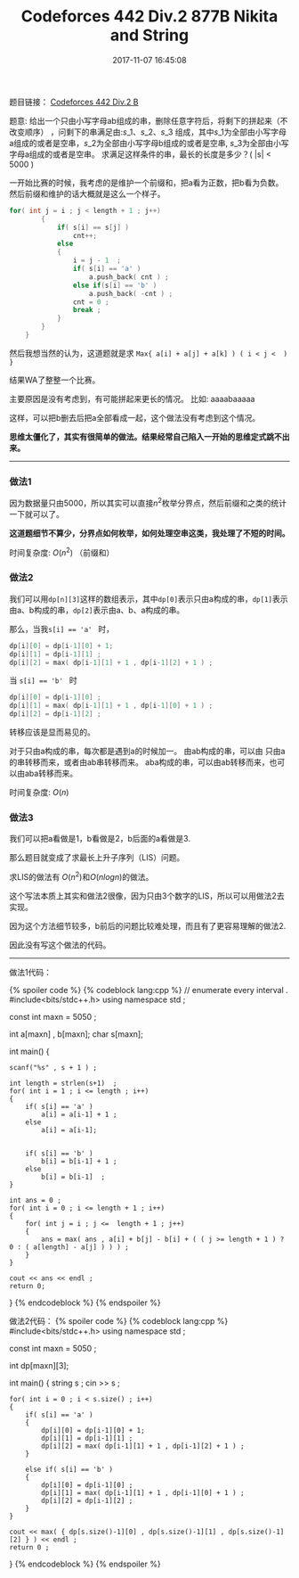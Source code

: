 ﻿---
title: Codeforces 442 Div.2 877B Nikita and String
date: 2017-11-07 16:45:08
categories: ACM
mathjax: true
tags:
- codeforces
- DP
- 枚举
---


题目链接： [Codeforces 442 Div.2 B](http://codeforces.com/contest/877/problem/B)

题意: 给出一个只由小写字母ab组成的串，删除任意字符后，将剩下的拼起来（不改变顺序） ，问剩下的串满足由:$s\_{1}$、$s\_{2}$、$s\_{3}$ 组成，其中$s\_{1}$为全部由小写字母a组成的或者是空串，$s\_{2}$为全部由小写字母b组成的或者是空串,
$s\_{3}$为全部由小写字母a组成的或者是空串。
求满足这样条件的串，最长的长度是多少？( |s| &lt;  5000  ) 


一开始比赛的时候，我考虑的是维护一个前缀和，把a看为正数，把b看为负数。
然后前缀和维护的话大概就是这么一个样子。
```c++
for( int j = i ; j < length + 1 ; j++)
		{
			if( s[i] == s[j] )
				cnt++;
			else
			{
				i = j - 1  ;
				if( s[i] == 'a' )
					a.push_back( cnt ) ;
				else if(s[i] == 'b' )
					a.push_back( -cnt ) ;
				cnt = 0 ;	
				break ;
			}
		}
	}
```

然后我想当然的认为，这道题就是求
`Max{ a[i] + a[j] + a[k] ) ( i < j <  ) } `

结果WA了整整一个比赛。

主要原因是没有考虑到，有可能拼起来更长的情况。
比如:
aaaabaaaaa

这样，可以把b删去后把a全部看成一起，这个做法没有考虑到这个情况。


**思维太僵化了，其实有很简单的做法。结果经常自己陷入一开始的思维定式跳不出来。** 

-----


###  做法1


因为数据量只由5000，所以其实可以直接$n^{2}$枚举分界点，然后前缀和之类的统计一下就可以了。

**这道题细节不算少，分界点如何枚举，如何处理空串这类，我处理了不短的时间。**


时间复杂度: $O(n^{2})$ （前缀和） 


###  做法2


我们可以用`dp[n][3]`这样的数组表示，其中`dp[0]`表示只由a构成的串，`dp[1]`表示由a、b构成的串，`dp[2]`表示由a、b、a构成的串。

那么，当我`s[i] == 'a' ` 时，
```c++
dp[i][0] = dp[i-1][0] + 1;
dp[i][1] = dp[i-1][1] ;
dp[i][2] = max( dp[i-1][1] + 1 , dp[i-1][2] + 1 ) ;
```

当 `s[i] == 'b' ` 时
```c++
dp[i][0] = dp[i-1][0] ;
dp[i][1] = max( dp[i-1][1] + 1 , dp[i-1][0] + 1 ) ;
dp[i][2] = dp[i-1][2] ;
```

转移应该是显而易见的。

对于只由a构成的串，每次都是遇到a的时候加一。
由ab构成的串，可以由 只由a的串转移而来，或者由ab串转移而来。
aba构成的串，可以由ab转移而来，也可以由aba转移而来。

时间复杂度: $O(n)$


### 做法3


我们可以把a看做是1，b看做是2，b后面的a看做是3.

那么题目就变成了求最长上升子序列（LIS）问题。

求LIS的做法有 $O(n^{2})$和$O(nlogn)$的做法。

这个写法本质上其实和做法2很像，因为只由3个数字的LIS，所以可以用做法2去实现。

因为这个方法细节较多，b前后的问题比较难处理，而且有了更容易理解的做法2.

因此没有写这个做法的代码。

-----



做法1代码：

{% spoiler code %}
{% codeblock lang:cpp %} 
// enumerate every interval .
#include<bits/stdc++.h>
using namespace std ;

const int maxn = 5050 ;

int a[maxn] , b[maxn];
char s[maxn];


int main()
{

	scanf("%s" , s + 1 ) ;

	int length = strlen(s+1)  ;
	for( int i = 1 ; i <= length ; i++)
	{
		if( s[i] == 'a' )
			a[i] = a[i-1] + 1 ;
		else
			a[i] = a[i-1];


		if( s[i] == 'b' )
			b[i] = b[i-1] + 1 ;
		else
			b[i] = b[i-1]  ;
	}

	int ans = 0 ; 
	for( int i = 0 ; i <= length + 1 ; i++)
	{
		for( int j = i ; j <=  length + 1 ; j++)
		{
			ans = max( ans , a[i] + b[j] - b[i] + ( ( j >= length + 1 ) ? 0 : ( a[length] - a[j] ) ) ) ;
		}
	}

	cout << ans << endl ;
	return 0;
}
{% endcodeblock %} 
{% endspoiler %}



做法2代码：
{% spoiler code %}
{% codeblock lang:cpp %} 
#include<bits/stdc++.h>
using namespace std ;

const int maxn = 5050 ; 

int dp[maxn][3];

int main()
{
	string s ;
	cin >> s ;

	for( int i = 0 ; i < s.size() ; i++)
	{
		if( s[i] == 'a' )
		{
			dp[i][0] = dp[i-1][0] + 1;
			dp[i][1] = dp[i-1][1] ;
			dp[i][2] = max( dp[i-1][1] + 1 , dp[i-1][2] + 1 ) ;
		}

		else if( s[i] == 'b' )
		{
			dp[i][0] = dp[i-1][0] ;
			dp[i][1] = max( dp[i-1][1] + 1 , dp[i-1][0] + 1 ) ;
			dp[i][2] = dp[i-1][2] ;
		}
	}

	cout << max( { dp[s.size()-1][0] , dp[s.size()-1][1] , dp[s.size()-1][2] } ) << endl ;
	return 0 ; 
}
{% endcodeblock %} 
{% endspoiler %}


